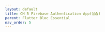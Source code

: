 ```yaml
---
layout: default
title: CH 5 Firebase Authentication App(실습)
parent: Flutter Bloc Essential
nav_order: 5
---
```


<br>
